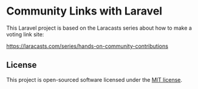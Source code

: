 # Community Links with Laravel

This Laravel project is based on the Laracasts series about how to make a voting link site:

https://laracasts.com/series/hands-on-community-contributions

## License

This project is open-sourced software licensed under the [MIT license](http://opensource.org/licenses/MIT).
